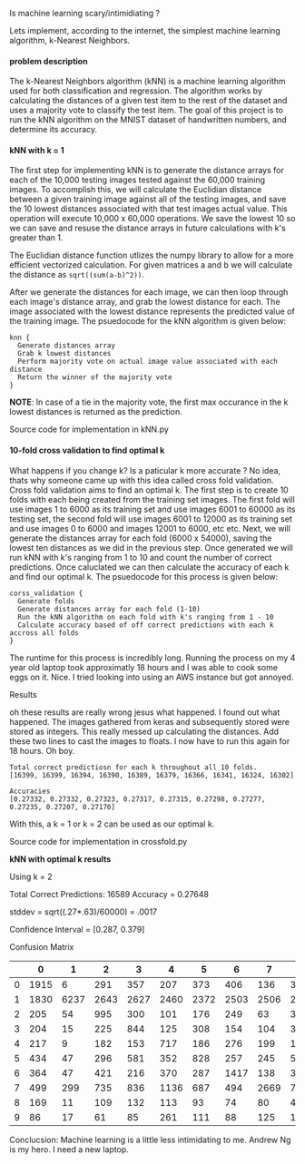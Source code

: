 Is machine learning scary/intimidiating ?

Lets implement, according to the internet, the simplest machine learning algorithm, k-Nearest Neighbors.

<h4>problem description</h4>
The k-Nearest Neighbors algorithm (kNN) is a machine learning algorithm used for both classification and regression. The algorithm works by calculating the distances of a given test item to the rest of the dataset and uses a majority vote to classify the test item. The goal of this project is to run the kNN algorithm on the MNIST dataset of handwritten numbers, and determine its accuracy.
<br>

<h4>kNN with k = 1</h4>

The first step for implementing kNN is to generate the distance arrays for each of the 10,000 testing images tested against the 60,000 training images. To accomplish this, we will calculate the Euclidian distance between a given training image against all of the testing images, and save the 10 lowest distances associated with that test images actual value. This operation will execute 10,000 x 60,000 operations. We save the lowest 10 so we can save and resuse the distance arrays in future calculations with k's greater than 1.

The Euclidian distance function utlizes the numpy library to allow for a more efficient vectorized calculation. For given matrices a and b we will calculate the distance as `sqrt((sum(a-b)^2))`.

After we generate the distances for each image, we can then loop through each image's distance array, and grab the lowest distance for each. The image associated with the lowest distance represents the predicted value of the training image.  The psuedocode for the kNN algorithm is given below:
```
knn {
  Generate distances array
  Grab k lowest distances
  Perform majority vote on actual image value associated with each distance
  Return the winner of the majority vote
}
```

<b>NOTE</b>: In case of a tie in the majority vote, the first max occurance in the k lowest distances is returned as the prediction.

Source code for implementation in kNN.py

<h4>10-fold cross validation to find optimal k</h4>

What happens if you change k? Is a paticular k more accurate ? No idea, thats why someone came up with this idea called cross fold validation.  Cross fold validation aims to find an optimal k. The first step is to create 10 folds with each being created from the training set images. The first fold will use images 1 to 6000 as its training set and use images 6001 to 60000 as its testing set, the second fold will use images 6001 to 12000 as its training set and use images 0 to 6000 and images 12001 to 6000, etc etc. Next, we will generate the distances array for each fold (6000 x 54000), saving the lowest ten distances as we did in the previous step. Once generated we will run kNN with k's ranging from 1 to 10 and count the number of correct predictions. Once caluclated we can then calculate the accuracy of each k and find our optimal k. The psuedocode for this process is given below:

```
corss_validation {
  Generate folds
  Generate distances array for each fold (1-10)
  Run the kNN algorithm on each fold with k's ranging from 1 - 10
  Calculate accuracy based of off correct predictions with each k accross all folds
}
```

The runtime for this process is incredibly long. Running the process on my 4 year old laptop took approximatly 18 hours and I was able to cook some eggs on it. Nice.
I tried looking into using an AWS instance but got annoyed.

Results

oh these results are really wrong jesus what happened.
I found out what happened. The images gathered from keras and subsequently stored were stored as integers. This really messed up calculating the distances.
Add these two lines to cast the images to floats.
I now have to run this again for 18 hours. Oh boy.

```
Total correct predictiosn for each k throughout all 10 folds.
[16399, 16399, 16394, 16390, 16389, 16379, 16366, 16341, 16324, 16302]

Accuracies
[0.27332, 0.27332, 0.27323, 0.27317, 0.27315, 0.27298, 0.27277, 0.27235, 0.27207, 0.27170]
```

With this, a k = 1 or k = 2 can be used as our optimal k.

Source code for implementation in crossfold.py

<b>kNN with optimal k results</b>

Using k = 2

Total Correct Predictions: 16589
Accuracy = 0.27648

stddev = sqrt((.27*.63)/60000) = .0017

Confidence Interval = [0.287, 0.379]

Confusion Matrix

|  	| 0 	| 1 	| 2 	| 3 	| 4 	| 5 	| 6 	| 7 	| 8 	| 9 	|
|------	|------	|------	|------	|------	|------	|------	|------	|------	|------	|------	|
| 0 	| 1915 	| 6 	| 291 	| 357 	| 207 	| 373 	| 406 	| 136 	| 337 	| 195 	|
| 1 	| 1830 	| 6237 	| 2643 	| 2627 	| 2460 	| 2372 	| 2503 	| 2506 	| 2613 	| 2188 	|
| 2 	| 205 	| 54 	| 995 	| 300 	| 101 	| 176 	| 249 	| 63 	| 306 	| 82 	|
| 3 	| 204 	| 15 	| 225 	| 844 	| 125 	| 308 	| 154 	| 104 	| 300 	| 168 	|
| 4 	| 217 	| 9 	| 182 	| 153 	| 717 	| 186 	| 276 	| 199 	| 163 	| 403 	|
| 5 	| 434 	| 47 	| 296 	| 581 	| 352 	| 828 	| 257 	| 245 	| 537 	| 334 	|
| 6 	| 364 	| 47 	| 421 	| 216 	| 370 	| 287 	| 1417 	| 138 	| 319 	| 249 	|
| 7 	| 499 	| 299 	| 735 	| 836 	| 1136 	| 687 	| 494 	| 2669 	| 747 	| 1676 	|
| 8 	| 169 	| 11 	| 109 	| 132 	| 113 	| 93 	| 74 	| 80 	| 412 	| 99 	|
| 9 	| 86 	| 17 	| 61 	| 85 	| 261 	| 111 	| 88 	| 125 	| 117 	| 555 	|



Conclucsion:
Machine learning is a little less intimidating to me. Andrew Ng is my hero. I need a new laptop. 
